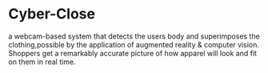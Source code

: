 # Cyber-Close
a webcam-based system that detects the users body and superimposes the clothing,possible by the application of augmented reality &amp; computer vision. Shoppers get a remarkably accurate picture of how apparel will look and fit on them in real time.
